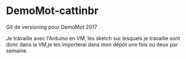 # DemoMot-cattinbr
Git de versioning pour DemoMot 2017

Je travaille avec l'Arduino en VM, les sketch sur lesquels je travaille sont donc dans la VM,je les importerai dans mon dépôt une fois ou deux par semaine.